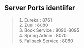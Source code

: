 ## Server Ports identiifer ##
> 1. Eureka           : 8761
> 2. Zuul             : 8080
> 3. Book Service     : 8090-8095
> 4. Spring Admin     : 8070
> 5. Fallback Service : 8060